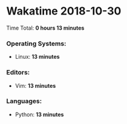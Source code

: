 # Wakatime 2018-10-30

Time Total: **0 hours 13 minutes**

### Operating Systems:
- Linux: **13 minutes** 

### Editors:
- Vim: **13 minutes** 

### Languages:
- Python: **13 minutes** 

